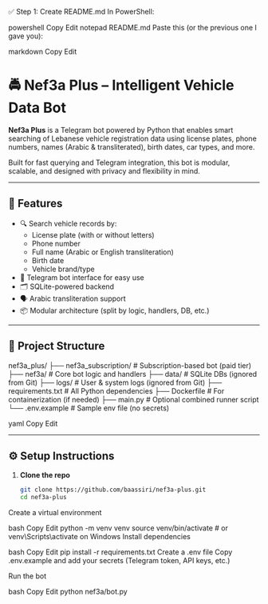 ✅ Step 1: Create README.md
In PowerShell:

powershell
Copy
Edit
notepad README.md
Paste this (or the previous one I gave you):

markdown
Copy
Edit
# 🚔 Nef3a Plus – Intelligent Vehicle Data Bot

**Nef3a Plus** is a Telegram bot powered by Python that enables smart searching of Lebanese vehicle registration data using license plates, phone numbers, names (Arabic & transliterated), birth dates, car types, and more.

Built for fast querying and Telegram integration, this bot is modular, scalable, and designed with privacy and flexibility in mind.

---

## 🧠 Features

- 🔍 Search vehicle records by:
  - License plate (with or without letters)
  - Phone number
  - Full name (Arabic or English transliteration)
  - Birth date
  - Vehicle brand/type
- 🤖 Telegram bot interface for easy use
- 🗂 SQLite-powered backend
- 🗣 Arabic transliteration support
- 📦 Modular architecture (split by logic, handlers, DB, etc.)

---

## 📂 Project Structure

nef3a_plus/ ├── nef3a_subscription/ # Subscription-based bot (paid tier) ├── nef3a/ # Core bot logic and handlers ├── data/ # SQLite DBs (ignored from Git) ├── logs/ # User & system logs (ignored from Git) ├── requirements.txt # All Python dependencies ├── Dockerfile # For containerization (if needed) ├── main.py # Optional combined runner script └── .env.example # Sample env file (no secrets)

yaml
Copy
Edit

---

## ⚙️ Setup Instructions

1. **Clone the repo**
   ```bash
   git clone https://github.com/baassiri/nef3a-plus.git
   cd nef3a-plus
Create a virtual environment

bash
Copy
Edit
python -m venv venv
source venv/bin/activate  # or venv\Scripts\activate on Windows
Install dependencies

bash
Copy
Edit
pip install -r requirements.txt
Create a .env file Copy .env.example and add your secrets (Telegram token, API keys, etc.)

Run the bot

bash
Copy
Edit
python nef3a/bot.py